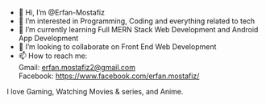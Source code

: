 - 👋 Hi, I’m @Erfan-Mostafiz
- 👀 I’m interested in Programming, Coding and everything related to tech
- 🌱 I’m currently learning Full MERN Stack Web Development and Android App Development
- 💞️ I’m looking to collaborate on Front End Web Development
- 📫 How to reach me: \
      Gmail: erfan.mostafiz2@gmail.com \
      Facebook: https://www.facebook.com/erfan.mostafiz/
      
 I love Gaming, Watching Movies & series, and Anime. 

<!---
Erfan-Mostafiz/Erfan-Mostafiz is a ✨ special ✨ repository because its `README.md` (this file) appears on your GitHub profile.
You can click the Preview link to take a look at your changes.
--->
